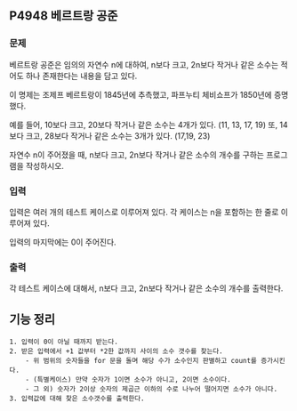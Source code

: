 ## P4948 베르트랑 공준

### 문제
베르트랑 공준은 임의의 자연수 n에 대하여, n보다 크고, 2n보다 작거나 같은 소수는 적어도 하나 존재한다는 내용을 담고 있다.

이 명제는 조제프 베르트랑이 1845년에 추측했고, 파프누티 체비쇼프가 1850년에 증명했다.

예를 들어, 10보다 크고, 20보다 작거나 같은 소수는 4개가 있다. (11, 13, 17, 19) 또, 14보다 크고, 28보다 작거나 같은 소수는 3개가 있다. (17,19, 23)

자연수 n이 주어졌을 때, n보다 크고, 2n보다 작거나 같은 소수의 개수를 구하는 프로그램을 작성하시오.

### 입력
입력은 여러 개의 테스트 케이스로 이루어져 있다. 각 케이스는 n을 포함하는 한 줄로 이루어져 있다.

입력의 마지막에는 0이 주어진다.

### 출력
각 테스트 케이스에 대해서, n보다 크고, 2n보다 작거나 같은 소수의 개수를 출력한다.

## 기능 정리
    1. 입력이 0이 아닐 때까지 받는다.
    2. 받은 입력에서 +1 값부터 *2한 값까지 사이의 소수 갯수를 찾는다.
        - 위 범위의 숫자들을 for 문을 돌며 해당 수가 소수인지 판별하고 count를 증가시킨다.
        - (특별케이스) 만약 숫자가 1이면 소수가 아니고, 2이면 소수이다.
        - 그 외) 숫자가 2이상 숫자의 제곱근 이하의 수로 나누어 떨어지면 소수가 아니다.
    3. 입력값에 대해 찾은 소수갯수를 출력한다.